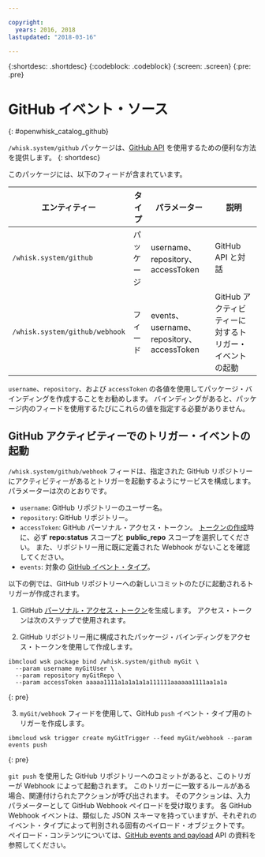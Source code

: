 ```yaml
---

copyright:
  years: 2016, 2018
lastupdated: "2018-03-16"

---
```


{:shortdesc: .shortdesc}
{:codeblock: .codeblock}
{:screen: .screen}
{:pre: .pre}

# GitHub イベント・ソース
{: #openwhisk_catalog_github}

`/whisk.system/github` パッケージは、[GitHub API](https://developer.github.com/) を使用するための便利な方法を提供します。
{: shortdesc}

このパッケージには、以下のフィードが含まれています。

| エンティティー | タイプ | パラメーター | 説明 |
| --- | --- | --- | --- |
| `/whisk.system/github` | パッケージ | username、repository、accessToken | GitHub API と対話 |
| `/whisk.system/github/webhook` | フィード | events、username、repository、accessToken | GitHub アクティビティーに対するトリガー・イベントの起動 |

`username`、`repository`、および `accessToken` の各値を使用してパッケージ・バインディングを作成することをお勧めします。  バインディングがあると、パッケージ内のフィードを使用するたびにこれらの値を指定する必要がありません。

## GitHub アクティビティーでのトリガー・イベントの起動

`/whisk.system/github/webhook` フィードは、指定された GitHub リポジトリーにアクティビティーがあるとトリガーを起動するようにサービスを構成します。 パラメーターは次のとおりです。

- `username`: GitHub リポジトリーのユーザー名。
- `repository`: GitHub リポジトリー。
- `accessToken`: GitHub パーソナル・アクセス・トークン。 [トークンの作成](https://github.com/settings/tokens)時に、必ず **repo:status** スコープと **public_repo** スコープを選択してください。 また、リポジトリー用に既に定義された Webhook がないことを確認してください。
- `events`: 対象の [GitHub イベント・タイプ](https://developer.github.com/v3/activity/events/types/)。

以下の例では、GitHub リポジトリーへの新しいコミットのたびに起動されるトリガーが作成されます。

1. GitHub [パーソナル・アクセス・トークン](https://github.com/settings/tokens)を生成します。 アクセス・トークンは次のステップで使用されます。

2. GitHub リポジトリー用に構成されたパッケージ・バインディングをアクセス・トークンを使用して作成します。
  ```
  ibmcloud wsk package bind /whisk.system/github myGit \
    --param username myGitUser \
    --param repository myGitRepo \
    --param accessToken aaaaa1111a1a1a1a1a111111aaaaaa1111aa1a1a
  ```
  {: pre}

3. `myGit/webhook` フィードを使用して、GitHub `push` イベント・タイプ用のトリガーを作成します。
  ```
  ibmcloud wsk trigger create myGitTrigger --feed myGit/webhook --param events push
  ```
  {: pre}

  `git push` を使用した GitHub リポジトリーへのコミットがあると、このトリガーが Webhook によって起動されます。 このトリガーに一致するルールがある場合、関連付けられたアクションが呼び出されます。 そのアクションは、入力パラメーターとして GitHub Webhook ペイロードを受け取ります。 各 GitHub Webhook イベントは、類似した JSON スキーマを持っていますが、それぞれのイベント・タイプによって判別される固有のペイロード・オブジェクトです。 ペイロード・コンテンツについては、[GitHub events and payload](https://developer.github.com/v3/activity/events/types/) API の資料を参照してください。
